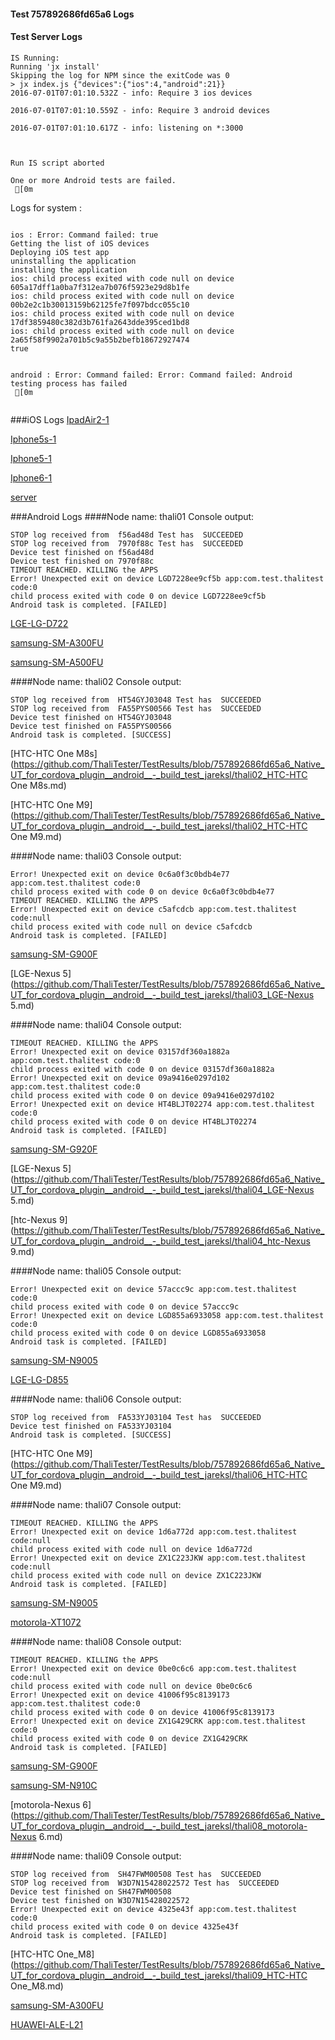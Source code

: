 #### Test 757892686fd65a6 Logs

#### Test Server Logs
```
IS Running:
Running 'jx install'
Skipping the log for NPM since the exitCode was 0
> jx index.js {"devices":{"ios":4,"android":21}}
2016-07-01T07:01:10.532Z - info: Require 3 ios devices

2016-07-01T07:01:10.559Z - info: Require 3 android devices

2016-07-01T07:01:10.617Z - info: listening on *:3000


 
Run IS script aborted
 
One or more Android tests are failed.
 [0m

```


Logs for system : 
```

ios : Error: Command failed: true
Getting the list of iOS devices 
Deploying iOS test app 
uninstalling the application 
installing the application 
ios: child process exited with code null on device 605a17dff1a0ba7f312ea7b076f5923e29d8b1fe 
ios: child process exited with code null on device 00b2e2c1b30013159b62125fe7f097bdcc055c10 
ios: child process exited with code null on device 17df3859480c382d3b761fa2643dde395ced1bd8 
ios: child process exited with code null on device 2a65f58f9902a701b5c9a55b2befb18672927474 
true


android : Error: Command failed: Error: Command failed: Android testing process has failed
 [0m


```
###iOS Logs
[IpadAir2-1](https://github.com/ThaliTester/TestResults/blob/757892686fd65a6_Native_UT_for_cordova_plugin__android__-_build_test_jareksl/iOS_IpadAir2-1.md)

[Iphone5s-1](https://github.com/ThaliTester/TestResults/blob/757892686fd65a6_Native_UT_for_cordova_plugin__android__-_build_test_jareksl/iOS_Iphone5s-1.md)

[Iphone5-1](https://github.com/ThaliTester/TestResults/blob/757892686fd65a6_Native_UT_for_cordova_plugin__android__-_build_test_jareksl/iOS_Iphone5-1.md)

[Iphone6-1](https://github.com/ThaliTester/TestResults/blob/757892686fd65a6_Native_UT_for_cordova_plugin__android__-_build_test_jareksl/iOS_Iphone6-1.md)

[server](https://github.com/ThaliTester/TestResults/blob/757892686fd65a6_Native_UT_for_cordova_plugin__android__-_build_test_jareksl/iOS_server.md)


###Android Logs
####Node name: thali01
Console output:
```
STOP log received from  f56ad48d Test has  SUCCEEDED
STOP log received from  7970f88c Test has  SUCCEEDED
Device test finished on f56ad48d 
Device test finished on 7970f88c 
TIMEOUT REACHED. KILLING the APPS
Error! Unexpected exit on device LGD7228ee9cf5b app:com.test.thalitest code:0 
child process exited with code 0 on device LGD7228ee9cf5b 
Android task is completed. [FAILED]
```
[LGE-LG-D722](https://github.com/ThaliTester/TestResults/blob/757892686fd65a6_Native_UT_for_cordova_plugin__android__-_build_test_jareksl/thali01_LGE-LG-D722.md)

[samsung-SM-A300FU](https://github.com/ThaliTester/TestResults/blob/757892686fd65a6_Native_UT_for_cordova_plugin__android__-_build_test_jareksl/thali01_samsung-SM-A300FU.md)

[samsung-SM-A500FU](https://github.com/ThaliTester/TestResults/blob/757892686fd65a6_Native_UT_for_cordova_plugin__android__-_build_test_jareksl/thali01_samsung-SM-A500FU.md)

####Node name: thali02
Console output:
```
STOP log received from  HT54GYJ03048 Test has  SUCCEEDED
STOP log received from  FA55PYS00566 Test has  SUCCEEDED
Device test finished on HT54GYJ03048 
Device test finished on FA55PYS00566 
Android task is completed. [SUCCESS]
```
[HTC-HTC One M8s](https://github.com/ThaliTester/TestResults/blob/757892686fd65a6_Native_UT_for_cordova_plugin__android__-_build_test_jareksl/thali02_HTC-HTC One M8s.md)

[HTC-HTC One M9](https://github.com/ThaliTester/TestResults/blob/757892686fd65a6_Native_UT_for_cordova_plugin__android__-_build_test_jareksl/thali02_HTC-HTC One M9.md)

####Node name: thali03
Console output:
```
Error! Unexpected exit on device 0c6a0f3c0bdb4e77 app:com.test.thalitest code:0 
child process exited with code 0 on device 0c6a0f3c0bdb4e77 
TIMEOUT REACHED. KILLING the APPS
Error! Unexpected exit on device c5afcdcb app:com.test.thalitest code:null 
child process exited with code null on device c5afcdcb 
Android task is completed. [FAILED]
```
[samsung-SM-G900F](https://github.com/ThaliTester/TestResults/blob/757892686fd65a6_Native_UT_for_cordova_plugin__android__-_build_test_jareksl/thali03_samsung-SM-G900F.md)

[LGE-Nexus 5](https://github.com/ThaliTester/TestResults/blob/757892686fd65a6_Native_UT_for_cordova_plugin__android__-_build_test_jareksl/thali03_LGE-Nexus 5.md)

####Node name: thali04
Console output:
```
TIMEOUT REACHED. KILLING the APPS
Error! Unexpected exit on device 03157df360a1882a app:com.test.thalitest code:0 
child process exited with code 0 on device 03157df360a1882a 
Error! Unexpected exit on device 09a9416e0297d102 app:com.test.thalitest code:0 
child process exited with code 0 on device 09a9416e0297d102 
Error! Unexpected exit on device HT4BLJT02274 app:com.test.thalitest code:0 
child process exited with code 0 on device HT4BLJT02274 
Android task is completed. [FAILED]
```
[samsung-SM-G920F](https://github.com/ThaliTester/TestResults/blob/757892686fd65a6_Native_UT_for_cordova_plugin__android__-_build_test_jareksl/thali04_samsung-SM-G920F.md)

[LGE-Nexus 5](https://github.com/ThaliTester/TestResults/blob/757892686fd65a6_Native_UT_for_cordova_plugin__android__-_build_test_jareksl/thali04_LGE-Nexus 5.md)

[htc-Nexus 9](https://github.com/ThaliTester/TestResults/blob/757892686fd65a6_Native_UT_for_cordova_plugin__android__-_build_test_jareksl/thali04_htc-Nexus 9.md)

####Node name: thali05
Console output:
```
Error! Unexpected exit on device 57accc9c app:com.test.thalitest code:0 
child process exited with code 0 on device 57accc9c 
Error! Unexpected exit on device LGD855a6933058 app:com.test.thalitest code:0 
child process exited with code 0 on device LGD855a6933058 
Android task is completed. [FAILED]
```
[samsung-SM-N9005](https://github.com/ThaliTester/TestResults/blob/757892686fd65a6_Native_UT_for_cordova_plugin__android__-_build_test_jareksl/thali05_samsung-SM-N9005.md)

[LGE-LG-D855](https://github.com/ThaliTester/TestResults/blob/757892686fd65a6_Native_UT_for_cordova_plugin__android__-_build_test_jareksl/thali05_LGE-LG-D855.md)

####Node name: thali06
Console output:
```
STOP log received from  FA533YJ03104 Test has  SUCCEEDED
Device test finished on FA533YJ03104 
Android task is completed. [SUCCESS]
```
[HTC-HTC One M9](https://github.com/ThaliTester/TestResults/blob/757892686fd65a6_Native_UT_for_cordova_plugin__android__-_build_test_jareksl/thali06_HTC-HTC One M9.md)

####Node name: thali07
Console output:
```
TIMEOUT REACHED. KILLING the APPS
Error! Unexpected exit on device 1d6a772d app:com.test.thalitest code:null 
child process exited with code null on device 1d6a772d 
Error! Unexpected exit on device ZX1C223JKW app:com.test.thalitest code:null 
child process exited with code null on device ZX1C223JKW 
Android task is completed. [FAILED]
```
[samsung-SM-N9005](https://github.com/ThaliTester/TestResults/blob/757892686fd65a6_Native_UT_for_cordova_plugin__android__-_build_test_jareksl/thali07_samsung-SM-N9005.md)

[motorola-XT1072](https://github.com/ThaliTester/TestResults/blob/757892686fd65a6_Native_UT_for_cordova_plugin__android__-_build_test_jareksl/thali07_motorola-XT1072.md)

####Node name: thali08
Console output:
```
TIMEOUT REACHED. KILLING the APPS
Error! Unexpected exit on device 0be0c6c6 app:com.test.thalitest code:null 
child process exited with code null on device 0be0c6c6 
Error! Unexpected exit on device 41006f95c8139173 app:com.test.thalitest code:0 
child process exited with code 0 on device 41006f95c8139173 
Error! Unexpected exit on device ZX1G429CRK app:com.test.thalitest code:0 
child process exited with code 0 on device ZX1G429CRK 
Android task is completed. [FAILED]
```
[samsung-SM-G900F](https://github.com/ThaliTester/TestResults/blob/757892686fd65a6_Native_UT_for_cordova_plugin__android__-_build_test_jareksl/thali08_samsung-SM-G900F.md)

[samsung-SM-N910C](https://github.com/ThaliTester/TestResults/blob/757892686fd65a6_Native_UT_for_cordova_plugin__android__-_build_test_jareksl/thali08_samsung-SM-N910C.md)

[motorola-Nexus 6](https://github.com/ThaliTester/TestResults/blob/757892686fd65a6_Native_UT_for_cordova_plugin__android__-_build_test_jareksl/thali08_motorola-Nexus 6.md)

####Node name: thali09
Console output:
```
STOP log received from  SH47FWM00508 Test has  SUCCEEDED
STOP log received from  W3D7N15428022572 Test has  SUCCEEDED
Device test finished on SH47FWM00508 
Device test finished on W3D7N15428022572 
Error! Unexpected exit on device 4325e43f app:com.test.thalitest code:0 
child process exited with code 0 on device 4325e43f 
Android task is completed. [FAILED]
```
[HTC-HTC One_M8](https://github.com/ThaliTester/TestResults/blob/757892686fd65a6_Native_UT_for_cordova_plugin__android__-_build_test_jareksl/thali09_HTC-HTC One_M8.md)

[samsung-SM-A300FU](https://github.com/ThaliTester/TestResults/blob/757892686fd65a6_Native_UT_for_cordova_plugin__android__-_build_test_jareksl/thali09_samsung-SM-A300FU.md)

[HUAWEI-ALE-L21](https://github.com/ThaliTester/TestResults/blob/757892686fd65a6_Native_UT_for_cordova_plugin__android__-_build_test_jareksl/thali09_HUAWEI-ALE-L21.md)




